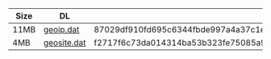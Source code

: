 |    Size   |     DL  | sha512sum |
|  ---  |  ---  |  ---  |
| 11MB | [geoip.dat](https://cdn.jsdelivr.net/gh/googleians/Rules@main/geoip.dat) | 87029df910fd695c6344fbde997a4a37c1e9e90ea4d598b4586b86a8ef0c1559c617ca23de3831dc42e9b05f8f42103f96356c476af7d1882fbcb0d68d5e5371 |
| 4MB | [geosite.dat](https://cdn.jsdelivr.net/gh/googleians/Rules@main/geosite.dat) | f2717f6c73da014314ba53b323fe75085a9e874d1c9311e9b95dd780e49c45f2c9a29434381c61e85ea725168f55d85963cbf4291379799e1a15c5b16019ae4e |
